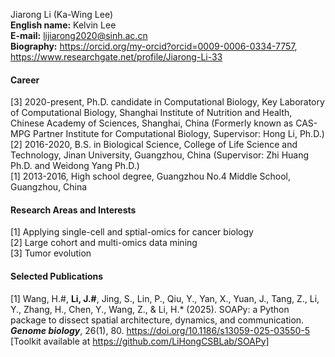 Jiarong Li (Ka-Wing Lee)  
__English name:__ Kelvin Lee  
__E-mail:__ lijiarong2020@sinh.ac.cn  
__Biography:__ https://orcid.org/my-orcid?orcid=0009-0006-0334-7757, https://www.researchgate.net/profile/Jiarong-Li-33  

#### Career
[3] 2020-present, Ph.D. candidate in Computational Biology, Key Laboratory of Computational Biology, Shanghai Institute of Nutrition and Health, Chinese Academy of Sciences, Shanghai, China (Formerly known as CAS-MPG Partner Institute for Computational Biology, Supervisor: Hong Li, Ph.D.)  
[2] 2016-2020, B.S. in Biological Science, College of Life Science and Technology, Jinan University, Guangzhou, China (Supervisor: Zhi Huang Ph.D. and Weidong Yang Ph.D.)  
[1] 2013-2016, High school degree, Guangzhou No.4 Middle School, Guangzhou, China  

#### Research Areas and Interests  
[1] Applying single-cell and sptial-omics for cancer biology  
[2] Large cohort and multi-omics data mining  
[3] Tumor evolution  

#### Selected Publications  
[1] Wang, H.#, __Li, J.#__, Jing, S., Lin, P., Qiu, Y., Yan, X., Yuan, J., Tang, Z., Li, Y., Zhang, H., Chen, Y., Wang, Z., & Li, H.* (2025). SOAPy: a Python package to dissect spatial architecture, dynamics, and communication. __*Genome biology*__, 26(1), 80. https://doi.org/10.1186/s13059-025-03550-5 [Toolkit available at https://github.com/LiHongCSBLab/SOAPy]  
